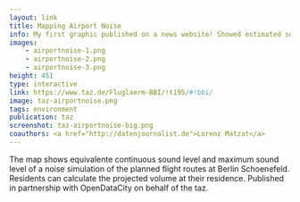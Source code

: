 ```yaml
---
layout: link
title: Mapping Airport Noise
info: My first graphic published on a news website! Showed estimated sound levels of planned flight routes at the new airport in Berlin Schoenefeld. Took a long time too make this!
images:
    - airportnoise-1.png
    - airportnoise-2.png
    - airportnoise-3.png
height: 451
type: interactive
link: https://www.taz.de/Fluglaerm-BBI/!t195/#!bbi/
image: taz-airportnoise.png
tags: environment
publication: taz
screenshot: taz-airportnoise-big.png
coauthors: <a href="http://datenjournalist.de">Lorenz Matzat</a>
---
```


The map shows equivalente continuous sound level and maximum sound level of a noise simulation of the planned flight routes at Berlin Schoenefeld. Residents can calculate the projected volume at their residence. Published in partnership with OpenDataCity on behalf of the taz.
